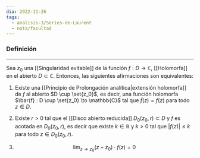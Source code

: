 ```yaml
---
dia: 2022-11-26
tags:
  - analisis-3/Series-de-Laurent
  - nota/facultad
---
```

### Definición
---
Sea $z_0$ una [[Singularidad evitable]] de la función $f : D \to \mathbb{C}$, [[Holomorfa]] en el abierto $D \subset \mathbb{C}$. Entonces, las siguientes afirmaciones son equivalentes:

1) Existe una [[Principio de Prolongación analítica|extensión holomorfa]] de $f$ al abierto $D \cup \set{z_0}$, es decir, una función holomorfa $\bar{f} : D \cup \set{z_0} \to \mathbb{C}$ tal que $\bar{f}(z) = f(z)$ para todo $z \in D$.     

2) Existe $r > 0$ tal que el [[Disco abierto reducida]] $D_0(z_0, r) \subset D$ y $f$ es acotada en $D_0(z_0, r)$, es decir que existe $k \in \mathbb{R}$ y $k > 0$ tal que $|f(z)| \le k$ para todo $z \in D_0(z_0, r)$. 

3) $$ \lim_{z \to z_0} (z - z_0) \cdot f(z) = 0 $$
